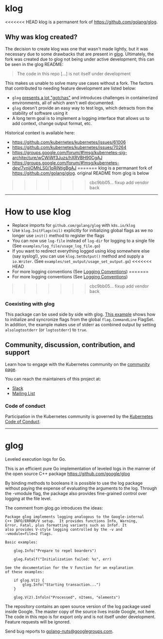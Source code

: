 klog
====

<<<<<<< HEAD
klog is a permanent fork of https://github.com/golang/glog.

## Why was klog created?

The decision to create klog was one that wasn't made lightly, but it was necessary due to some
drawbacks that are present in [glog](https://github.com/golang/glog). Ultimately, the fork was created due to glog not being under active development; this can be seen in the glog README:

> The code in this repo [...] is not itself under development

This makes us unable to solve many use cases without a fork. The factors that contributed to needing feature development are listed below:

 * `glog` [presents a lot "gotchas"](https://github.com/kubernetes/kubernetes/issues/61006) and introduces challenges in containerized environments, all of which aren't well documented.
 * `glog` doesn't provide an easy way to test logs, which detracts from the stability of software using it
 * A long term goal is to implement a logging interface that allows us to add context, change output format, etc.
 
Historical context is available here:

 * https://github.com/kubernetes/kubernetes/issues/61006
 * https://github.com/kubernetes/kubernetes/issues/70264
 * https://groups.google.com/forum/#!msg/kubernetes-sig-architecture/wCWiWf3Juzs/hXRVBH90CgAJ
 * https://groups.google.com/forum/#!msg/kubernetes-dev/7vnijOMhLS0/1oRiNtigBgAJ
=======
klog is a permanant fork of https://github.com/golang/glog. original README from glog is below
>>>>>>> cbc9bb05... fixup add vendor back

----

How to use klog
===============
- Replace imports for `github.com/golang/glog` with `k8s.io/klog`
- Use `klog.InitFlags(nil)` explicitly for initializing global flags as we no longer use `init()` method to register the flags
- You can now use `log-file` instead of `log-dir` for logging to a single file (See `examples/log_file/usage_log_file.go`)
- If you want to redirect everything logged using klog somewhere else (say syslog!), you can use `klog.SetOutput()` method and supply a `io.Writer`. (See `examples/set_output/usage_set_output.go`)
<<<<<<< HEAD
- For more logging conventions (See [Logging Conventions](https://github.com/kubernetes/community/blob/master/contributors/devel/sig-instrumentation/logging.md))
=======
- For more logging conventions (See [Logging Conventions](https://github.com/kubernetes/community/blob/master/contributors/devel/logging.md))
>>>>>>> cbc9bb05... fixup add vendor back

### Coexisting with glog
This package can be used side by side with glog. [This example](examples/coexist_glog/coexist_glog.go) shows how to initialize and syncronize flags from the global `flag.CommandLine` FlagSet. In addition, the example makes use of stderr as combined output by setting `alsologtostderr` (or `logtostderr`) to `true`.

## Community, discussion, contribution, and support

Learn how to engage with the Kubernetes community on the [community page](http://kubernetes.io/community/).

You can reach the maintainers of this project at:

- [Slack](https://kubernetes.slack.com/messages/sig-architecture)
- [Mailing List](https://groups.google.com/forum/#!forum/kubernetes-sig-architecture)

### Code of conduct

Participation in the Kubernetes community is governed by the [Kubernetes Code of Conduct](code-of-conduct.md).

----

glog
====

Leveled execution logs for Go.

This is an efficient pure Go implementation of leveled logs in the
manner of the open source C++ package
	https://github.com/google/glog

By binding methods to booleans it is possible to use the log package
without paying the expense of evaluating the arguments to the log.
Through the -vmodule flag, the package also provides fine-grained
control over logging at the file level.

The comment from glog.go introduces the ideas:

	Package glog implements logging analogous to the Google-internal
	C++ INFO/ERROR/V setup.  It provides functions Info, Warning,
	Error, Fatal, plus formatting variants such as Infof. It
	also provides V-style logging controlled by the -v and
	-vmodule=file=2 flags.

	Basic examples:

		glog.Info("Prepare to repel boarders")

		glog.Fatalf("Initialization failed: %s", err)

	See the documentation for the V function for an explanation
	of these examples:

		if glog.V(2) {
			glog.Info("Starting transaction...")
		}

		glog.V(2).Infoln("Processed", nItems, "elements")


The repository contains an open source version of the log package
used inside Google. The master copy of the source lives inside
Google, not here. The code in this repo is for export only and is not itself
under development. Feature requests will be ignored.

Send bug reports to golang-nuts@googlegroups.com.
